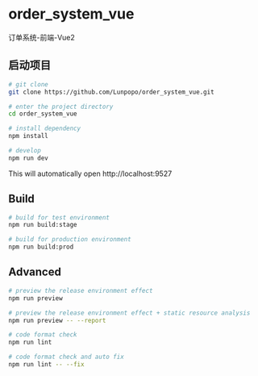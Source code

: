 # order_system_vue
订单系统-前端-Vue2

## 启动项目

```bash
# git clone
git clone https://github.com/Lunpopo/order_system_vue.git

# enter the project directory
cd order_system_vue

# install dependency
npm install

# develop
npm run dev
```

This will automatically open http://localhost:9527

## Build

```bash
# build for test environment
npm run build:stage

# build for production environment
npm run build:prod
```

## Advanced

```bash
# preview the release environment effect
npm run preview

# preview the release environment effect + static resource analysis
npm run preview -- --report

# code format check
npm run lint

# code format check and auto fix
npm run lint -- --fix
```